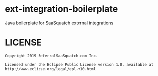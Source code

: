 # ext-integration-boilerplate
Java boilerplate for SaaSquatch external integrations

# LICENSE

```
Copyright 2019 ReferralSaaSquatch.com Inc.

Licensed under the Eclipse Public License version 1.0, available at
http://www.eclipse.org/legal/epl-v10.html
```
